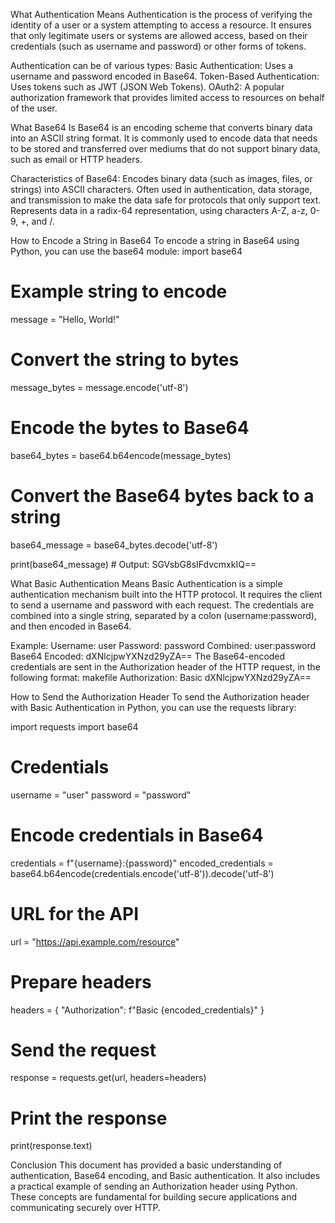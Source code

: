 What Authentication Means
Authentication is the process of verifying the identity of a user or a system attempting to access a resource. It ensures that only legitimate users or systems are allowed access, based on their credentials (such as username and password) or other forms of tokens.

Authentication can be of various types:
Basic Authentication: Uses a username and password encoded in Base64.
Token-Based Authentication: Uses tokens such as JWT (JSON Web Tokens).
OAuth2: A popular authorization framework that provides limited access to resources on behalf of the user.

What Base64 Is
Base64 is an encoding scheme that converts binary data into an ASCII string format. It is commonly used to encode data that needs to be stored and transferred over mediums that do not support binary data, such as email or HTTP headers.

Characteristics of Base64:
Encodes binary data (such as images, files, or strings) into ASCII characters.
Often used in authentication, data storage, and transmission to make the data safe for protocols that only support text.
Represents data in a radix-64 representation, using characters A-Z, a-z, 0-9, +, and /.

How to Encode a String in Base64
To encode a string in Base64 using Python, you can use the base64 module:
import base64

# Example string to encode
message = "Hello, World!"

# Convert the string to bytes
message_bytes = message.encode('utf-8')

# Encode the bytes to Base64
base64_bytes = base64.b64encode(message_bytes)

# Convert the Base64 bytes back to a string
base64_message = base64_bytes.decode('utf-8')

print(base64_message)  # Output: SGVsbG8sIFdvcmxkIQ==

What Basic Authentication Means
Basic Authentication is a simple authentication mechanism built into the HTTP protocol. It requires the client to send a username and password with each request. The credentials are combined into a single string, separated by a colon (username:password), and then encoded in Base64.

Example:
Username: user
Password: password
Combined: user:password
Base64 Encoded: dXNlcjpwYXNzd29yZA==
The Base64-encoded credentials are sent in the Authorization header of the HTTP request, in the following format:
makefile
Authorization: Basic dXNlcjpwYXNzd29yZA==

How to Send the Authorization Header
To send the Authorization header with Basic Authentication in Python, you can use the requests library:

import requests
import base64

# Credentials
username = "user"
password = "password"

# Encode credentials in Base64
credentials = f"{username}:{password}"
encoded_credentials = base64.b64encode(credentials.encode('utf-8')).decode('utf-8')

# URL for the API
url = "https://api.example.com/resource"

# Prepare headers
headers = {
    "Authorization": f"Basic {encoded_credentials}"
}

# Send the request
response = requests.get(url, headers=headers)

# Print the response
print(response.text)

Conclusion
This document has provided a basic understanding of authentication, Base64 encoding, and Basic authentication. It also includes a practical example of sending an Authorization header using Python. These concepts are fundamental for building secure applications and communicating securely over HTTP.